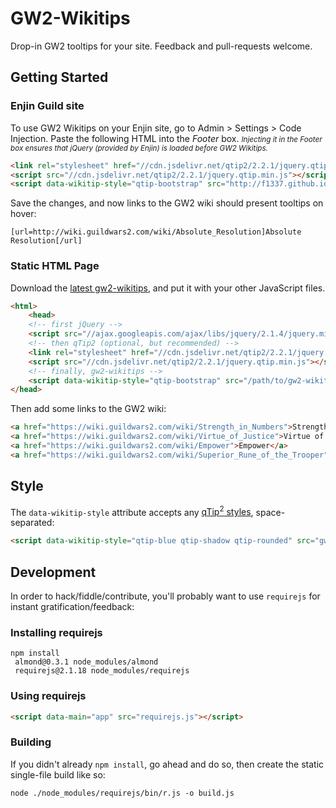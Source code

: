 # GW2-Wikitips

Drop-in GW2 tooltips for your site. Feedback and pull-requests welcome.

## Getting Started

### Enjin Guild site

To use GW2 Wikitips on your Enjin site, go to Admin > Settings > Code Injection. Paste the following HTML into the *Footer* box. <small>*Injecting it in the Footer box ensures that jQuery (provided by Enjin) is loaded before GW2 Wikitips.*</small>

```HTML
<link rel="stylesheet" href="//cdn.jsdelivr.net/qtip2/2.2.1/jquery.qtip.min.css">
<script src="//cdn.jsdelivr.net/qtip2/2.2.1/jquery.qtip.min.js"></script>
<script data-wikitip-style="qtip-bootstrap" src="http://f1337.github.io/gw2-wikitips/gw2-wikitips.js"></script>
```

Save the changes, and now links to the GW2 wiki should present tooltips on hover:

```
[url=http://wiki.guildwars2.com/wiki/Absolute_Resolution]Absolute Resolution[/url]
```

### Static HTML Page

Download the [latest gw2-wikitips](https://raw.githubusercontent.com/f1337/gw2-wikitips/master/gw2-wikitips.js), and put it with your other JavaScript files.

```HTML
<html>
	<head>
	<!-- first jQuery -->
	<script src="//ajax.googleapis.com/ajax/libs/jquery/2.1.4/jquery.min.js"></script>
	<!-- then qTip2 (optional, but recommended) -->
	<link rel="stylesheet" href="//cdn.jsdelivr.net/qtip2/2.2.1/jquery.qtip.min.css">
	<script src="//cdn.jsdelivr.net/qtip2/2.2.1/jquery.qtip.min.js"></script>
	<!-- finally, gw2-wikitips -->
	<script data-wikitip-style="qtip-bootstrap" src="/path/to/gw2-wikitips.js"></script>
</head>
```

Then add some links to the GW2 wiki:

```HTML
<a href="https://wiki.guildwars2.com/wiki/Strength_in_Numbers">Strength in Numbers</a>
<a href="https://wiki.guildwars2.com/wiki/Virtue_of_Justice">Virtue of Justice</a>
<a href="https://wiki.guildwars2.com/wiki/Empower">Empower</a>
<a href="https://wiki.guildwars2.com/wiki/Superior_Rune_of_the_Trooper">Superior Rune of the Trooper</a>
```

## Style

The `data-wikitip-style` attribute accepts any [qTip<sup>2</sup> styles](http://qtip2.com/options#style), space-separated:

```HTML
<script data-wikitip-style="qtip-blue qtip-shadow qtip-rounded" src="gw2-wikitips.js"></script>
```

## Development

In order to hack/fiddle/contribute, you'll probably want to use `requirejs` for instant gratification/feedback:

### Installing requirejs

```shell
npm install
 almond@0.3.1 node_modules/almond
 requirejs@2.1.18 node_modules/requirejs
```

### Using requirejs

```HTML
<script data-main="app" src="requirejs.js"></script>
```

### Building

If you didn't already `npm install`, go ahead and do so, then create the static single-file build like so:

```shell
node ./node_modules/requirejs/bin/r.js -o build.js
```
